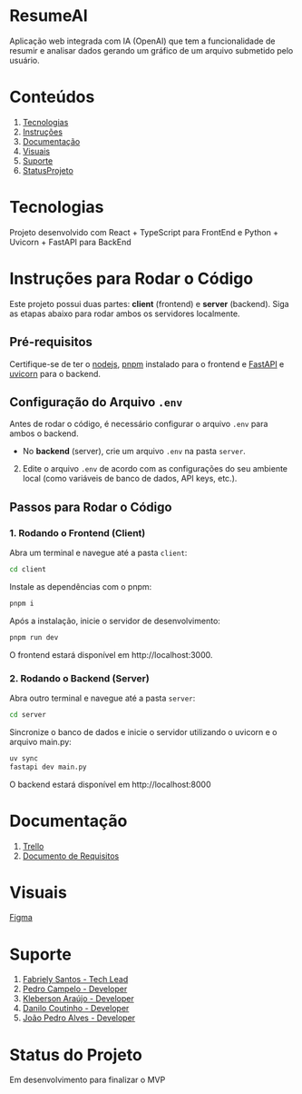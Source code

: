 # ResumeAI

Aplicação web integrada com IA (OpenAI) que tem a funcionalidade de resumir e analisar dados gerando um gráfico de um arquivo submetido pelo usuário. 

# Conteúdos 
 1. [Tecnologias](https://github.com/PedroCLins/ResumeAI/blob/main/README.md#tecnologias)
 2. [Instruções](https://github.com/PedroCLins/ResumeAI?tab=readme-ov-file#instru%C3%A7%C3%B5es-para-rodar-o-c%C3%B3digo)
 3. [Documentação](https://github.com/PedroCLins/ResumeAI/blob/main/README.md#documenta%C3%A7%C3%A3o)
 4. [Visuais]()
 5. [Suporte](https://github.com/PedroCLins/ResumeAI/blob/main/README.md#suporte)
 6. [StatusProjeto](https://github.com/PedroCLins/ResumeAI/blob/main/README.md#status-do-projeto)

# Tecnologias 

Projeto desenvolvido com React + TypeScript para FrontEnd e Python + Uvicorn + FastAPI para BackEnd

# Instruções para Rodar o Código

Este projeto possui duas partes: **client** (frontend) e **server** (backend). Siga as etapas abaixo para rodar ambos os servidores localmente.

## Pré-requisitos

Certifique-se de ter o [nodejs](https://nodejs.org/pt), [pnpm](https://pnpm.io/) instalado para o frontend e [FastAPI](https://fastapi.tiangolo.com/) e [uvicorn](https://www.uvicorn.org/) para o backend.

## Configuração do Arquivo `.env`

Antes de rodar o código, é necessário configurar o arquivo `.env` para ambos o backend. 

   - No **backend** (server), crie um arquivo `.env` na pasta `server`.

2. Edite o arquivo `.env` de acordo com as configurações do seu ambiente local (como variáveis de banco de dados, API keys, etc.).

## Passos para Rodar o Código

### 1. Rodando o Frontend (Client)

Abra um terminal e navegue até a pasta `client`:

```bash
cd client
````
Instale as dependências com o pnpm:
```bash
pnpm i
````
Após a instalação, inicie o servidor de desenvolvimento:
```bash
pnpm run dev
````
O frontend estará disponível em http://localhost:3000.

### 2. Rodando o Backend (Server)
Abra outro terminal e navegue até a pasta `server`:
```bash
cd server
````
Sincronize o banco de dados e inicie o servidor utilizando o uvicorn e o arquivo main.py:
```bash
uv sync
fastapi dev main.py
````
O backend estará disponível em http://localhost:8000

# Documentação 
 1. [Trello](https://trello.com/b/ZaLGktgi/resumeai)
 2. [Documento de Requisitos](https://docs.google.com/document/d/1sxilAVEbKGqRRhYz66RmxliXYwU-F_Hj-P_-mG4XVyA/edit?usp=sharing)

# Visuais 

[Figma]()

# Suporte 
 1. [Fabriely Santos - Tech Lead](https://github.com/fabriely)
 2. [Pedro Campelo - Developer](https://github.com/PedroCLins)
 3. [Kleberson Araújo - Developer](https://github.com/KleberAraujoo)
 4. [Danilo Coutinho - Developer](https://github.com/Djco21)
 5. [João Pedro Alves - Developer](https://github.com/SunIord)

# Status do Projeto 
Em desenvolvimento para finalizar o MVP 
